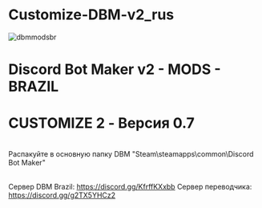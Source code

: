 # Customize-DBM-v2_rus

![dbmmodsbr](https://user-images.githubusercontent.com/43226244/227053955-6ac7a158-7af6-4cfb-b5dc-d5baba80928c.png)
# Discord Bot Maker v2 - MODS - BRAZIL

# CUSTOMIZE 2 - Версия 0.7
<br>
Распакуйте в основную папку DBM "Steam\steamapps\common\Discord Bot Maker"
<br><br>

Сервер DBM Brazil: https://discord.gg/KfrffKXxbb
Сервер переводчика: https://discord.gg/g2TX5YHCz2
